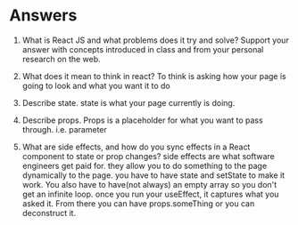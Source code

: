 # Answers

1. What is React JS and what problems does it try and solve? Support your answer with concepts introduced in class and from your personal research on the web.

1. What does it mean to think in react?
To think is asking how your page is going to look and what you want it to do


1. Describe state.
state is what your page currently is doing. 

1. Describe props.
Props is a placeholder for what you want to pass through. i.e. parameter

1. What are side effects, and how do you sync effects in a React component to state or prop changes?
side effects are what software engineers get paid for. they allow you to do something to the page dynamically to 
the page. you have to have state and setState to make it work. You also have to have(not always) an empty array so you don't get an infinite loop. once you run your useEffect, it captures what you asked it. From there you can have props.someThing or you can deconstruct it.
